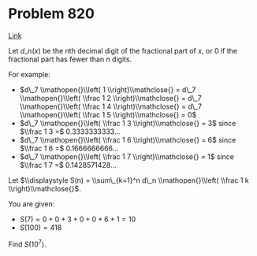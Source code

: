 # Problem 820

[Link](https://projecteuler.net/problem=820)

Let $d\_n(x)$ be the $n$th decimal digit of the fractional part of $x$, or $0$ if the fractional part has fewer than $n$ digits.

For example:

*   $d\_7 \\mathopen{}\\left( 1 \\right)\\mathclose{} = d\_7 \\mathopen{}\\left( \\frac 1 2 \\right)\\mathclose{} = d\_7 \\mathopen{}\\left( \\frac 1 4 \\right)\\mathclose{} = d\_7 \\mathopen{}\\left( \\frac 1 5 \\right)\\mathclose{} = 0$
*   $d\_7 \\mathopen{}\\left( \\frac 1 3 \\right)\\mathclose{} = 3$ since $\\frac 1 3 =$ 0.3333333333...
*   $d\_7 \\mathopen{}\\left( \\frac 1 6 \\right)\\mathclose{} = 6$ since $\\frac 1 6 =$ 0.1666666666...
*   $d\_7 \\mathopen{}\\left( \\frac 1 7 \\right)\\mathclose{} = 1$ since $\\frac 1 7 =$ 0.1428571428...

Let $\\displaystyle S(n) = \\sum\_{k=1}^n d\_n \\mathopen{}\\left( \\frac 1 k \\right)\\mathclose{}$.

You are given:

*   $S(7) = 0 + 0 + 3 + 0 + 0 + 6 + 1 = 10$
*   $S(100) = 418$

Find $S(10^7)$.
